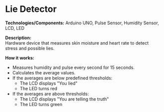 # Lie Detector

**Technologies/Components:** Arduino UNO, Pulse Sensor, Humidity Sensor, LCD, LED

**Description:**  
Hardware device that measures skin moisture and heart rate to detect stress and possible lies.

**How it works:**  
- Measures humidity and pulse every second for 15 seconds.  
- Calculates the average values.  
- If the averages are below predefined thresholds:
  - The LCD displays "You lied"  
  - The LED turns red  
- If the averages are above thresholds:
  - The LCD displays "You are telling the truth"  
  - The LED turns green
